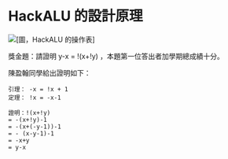 # HackALU 的設計原理

![[圖，HackALU 的操作表]](HackALU.png)

獎金題：請證明 y-x = !(x+!y) ，本題第一位答出者加學期總成績十分。

陳盈翰同學給出證明如下：

```
引理： -x = !x + 1 
定理： !x = -x-1

證明：!(x+!y) 
= -(x+!y)-1
= -(x+(-y-1))-1
= - (x-y-1)-1
= -x+y
= y-x
```